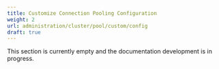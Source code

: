 ```yaml
---
title: Customize Connection Pooling Configuration
weight: 2
url: administration/cluster/pool/custom/config
draft: true
---
```


This section is currently empty and the documentation development is in progress.